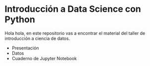 # Introducción a Data Science con Python
Hola hola, en este repositorio vas a encontrar el material del taller de introducción a ciencia de datos.

* Presentación
* Datos
* Cuaderno de Jupyter Notebook
